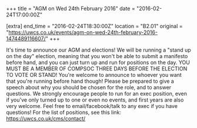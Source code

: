 +++
title = "AGM on Wed 24th February 2016"
date = "2016-02-24T17:00:00Z"

[extra]
end_time = "2016-02-24T18:30:00Z"
location = "B2.01"
original = "https://uwcs.co.uk/events/agm-on-wed-24th-february-2016-1474489116607/"
+++

It's time to announce our AGM and elections\! We will be running a "stand up on the day" election, meaning that you won't be able to submit a manifesto before hand, and you can just turn up and run for positions on the day. YOU MUST BE A MEMBER OF COMPSOC THREE DAYS BEFORE THE ELECTION TO VOTE OR STAND\! You're welcome to announce to whoever you want that you're running before hand though\! Please be prepared to give a speech about why you should be chosen for the role, and to answer questions. We strongly encourage people to run for an exec position, even if you've only turned up to one or even no events, and first years are also very welcome. Feel free to email/facebook/talk to any exec if you have questions\! For the list of positions, see this link: https://uwcs.co.uk/cms/contact/

